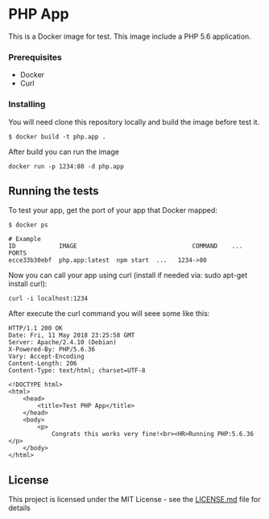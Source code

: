# PHP App

This is a Docker image for test. This image include a PHP 5.6 application.


### Prerequisites

* Docker
* Curl




### Installing

You will need clone this repository locally and build the image before test it.

```
$ docker build -t php.app .
```

After build you can run the image

```
docker run -p 1234:80 -d php.app
```

## Running the tests

To test your app, get the port of your app that Docker mapped:

```
$ docker ps

# Example
ID            IMAGE                                COMMAND    ...   PORTS
ecce33b30ebf  php.app:latest  npm start  ...   1234->80
```

Now you can call your app using curl (install if needed via: sudo apt-get install curl):

```
curl -i localhost:1234
```

After execute the curl command you will seee some like this:

```
HTTP/1.1 200 OK
Date: Fri, 11 May 2018 23:25:58 GMT
Server: Apache/2.4.10 (Debian)
X-Powered-By: PHP/5.6.36
Vary: Accept-Encoding
Content-Length: 206
Content-Type: text/html; charset=UTF-8

<!DOCTYPE html>
<html>
    <head>
        <title>Test PHP App</title>
    </head>
    <body>
        <p>
            Congrats this works very fine!<br><HR>Running PHP:5.6.36        </p>
    </body>
</html>
```

## License

This project is licensed under the MIT License - see the [LICENSE.md](LICENSE.md) file for details
